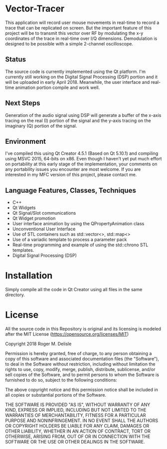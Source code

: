 # Vector-Tracer

This application will record user mouse movements in real-time to record a trace that can be replicated on screen. But the important feature of this project will be to transmit this vector over RF by modulating the x-y coordinates of the trace in real-time over I/Q dimensions. Demodulation is designed to be possible with a simple 2-channel oscilloscope.

## Status
The source code is currently implemented using the Qt platform.  I'm currently still working on the Digital Signal Processing (DSP) portion and it will be uploaded in early April 2018. Meanwhile, the user interface and real-time animation portion compile and work well.

## Next Steps
Generation of the audio signal using DSP will generate a buffer of the x-axis tracing on the real (I) portion of the signal and the y-axis tracing on the imaginary (Q) portion of the signal. 

## Environment
I've compiled this using Qt Creator 4.5.1 (Based on Qt 5.10.1) and compiling using MSVC 2015, 64-bits on x86. Even though I haven't yet put much effort on portability at this early stage of the implementation, your comments on any portability issues you encounter are most welcome. If you are interested in my MFC version of this project, please contact me.

## Language Features, Classes, Techniques

- C++
- Qt Widgets
- Qt Signal/Slot communications
- Qt Widget promotion
- User interface animation by using the QPropertyAnimation class
- Unconventional User Interface
- Use of STL containers such as std::vector<>, std::map<>
- Use of a variadic template to process a parameter pack
- Real-time programming and example of using the std::chrono STL templates.
- Digital Signal Processing (DSP)


# Installation
 Simply compile all the code in Qt Creator using all files in the same directory.

# License
All the source code in this Repository is original and its licensing is modeled after the MIT License (https://opensource.org/licenses/MIT) 

Copyright 2018 Roger M. Delisle

Permission is hereby granted, free of charge, to any person obtaining a copy of this software and associated documentation files (the "Software"), to deal in the Software without restriction, including without limitation the rights to use, copy, modify, merge, publish, distribute, sublicense, and/or sell copies of the Software, and to permit persons to whom the Software is furnished to do so, subject to the following conditions:

The above copyright notice and this permission notice shall be included in all copies or substantial portions of the Software.

THE SOFTWARE IS PROVIDED "AS IS", WITHOUT WARRANTY OF ANY KIND, EXPRESS OR IMPLIED, INCLUDING BUT NOT LIMITED TO THE WARRANTIES OF MERCHANTABILITY, FITNESS FOR A PARTICULAR PURPOSE AND NONINFRINGEMENT. IN NO EVENT SHALL THE AUTHORS OR COPYRIGHT HOLDERS BE LIABLE FOR ANY CLAIM, DAMAGES OR OTHER LIABILITY, WHETHER IN AN ACTION OF CONTRACT, TORT OR OTHERWISE, ARISING FROM, OUT OF OR IN CONNECTION WITH THE SOFTWARE OR THE USE OR OTHER DEALINGS IN THE SOFTWARE.
